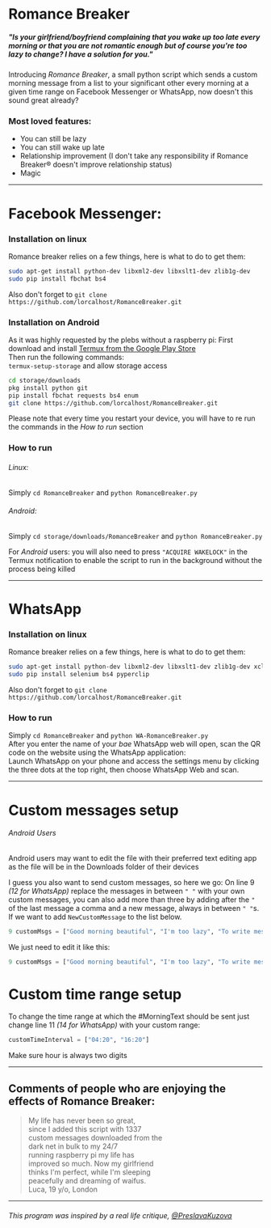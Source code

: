 # Romance Breaker
##### "Is your girlfriend/boyfriend complaining that you wake up too late every morning or that you are not romantic enough but of course you're too lazy to change? I have a solution for you."  
  
Introducing *Romance Breaker*, a small python script which sends a custom morning message from a list to your significant other every morning at a given time range on Facebook Messenger or WhatsApp, now doesn't this sound great already?

### Most loved features:
  - You can still be lazy
  - You can still wake up late
  - Relationship improvement (I don't take any responsibility if Romance Breaker® doesn't improve relationship status)
  - Magic

---
# Facebook Messenger:
### Installation on linux

Romance breaker relies on a few things, here is what to do to get them:
```sh
sudo apt-get install python-dev libxml2-dev libxslt1-dev zlib1g-dev
sudo pip install fbchat bs4 
```
Also don't forget to ```git clone https://github.com/lorcalhost/RomanceBreaker.git```

### Installation on Android 
As it was highly requested by the plebs without a raspberry pi:
First download and install [Termux from the Google Play Store](https://play.google.com/store/apps/details?id=com.termux)  
Then run the following commands:   
```termux-setup-storage``` and allow storage access  
```sh
cd storage/downloads 
pkg install python git
pip install fbchat requests bs4 enum
git clone https://github.com/lorcalhost/RomanceBreaker.git
```
Please note that every time you restart your device, you will have to re run the commands in the *How to run* section

### How to run
###### Linux:
Simply ```cd RomanceBreaker``` and ```python RomanceBreaker.py```  
###### Android:
Simply ```cd storage/downloads/RomanceBreaker``` and ```python RomanceBreaker.py```  

For *Android* users: you will also need to press ```"ACQUIRE WAKELOCK"``` in the Termux notification to enable the script to run in the background without the process being killed

---

# WhatsApp
### Installation on linux

Romance breaker relies on a few things, here is what to do to get them:
```sh
sudo apt-get install python-dev libxml2-dev libxslt1-dev zlib1g-dev xclip
sudo pip install selenium bs4 pyperclip
```
Also don't forget to ```git clone https://github.com/lorcalhost/RomanceBreaker.git```
### How to run
Simply ```cd RomanceBreaker``` and ```python WA-RomanceBreaker.py```  
After you enter the name of your *bae* WhatsApp web will open, scan the QR code on the website using the WhatsApp application:  
Launch WhatsApp on your phone and access the settings menu by clicking the three dots at the top right, then choose WhatsApp Web and scan. 

---


# Custom messages setup
###### Android Users
Android users may want to edit the file with their preferred text editing app as the file will be in the Downloads folder of their devices  
  
I guess you also want to send custom messages, so here we go: 
On line 9 *(12 for WhatsApp)* replace the messages in between ```" "``` with your own custom messages, you can also add more than three by adding after the ```"``` of the last message a comma and a new message, always in between ```" "```s. 
If we want to add ```NewCustomMessage``` to the list below. 
```python
9 customMsgs = ["Good morning beautiful", "I'm too lazy", "To write messages on my own"]
```
We just need to edit it like this:
```python
9 customMsgs = ["Good morning beautiful", "I'm too lazy", "To write messages on my own", "NewCustomMessage"]
```
# Custom time range setup
To change the time range at which the #MorningText should be sent just change line 11 *(14 for WhatsApp)* with your custom range:
```python
customTimeInterval = ["04:20", "16:20"]
```
Make sure hour is always two digits


---

## Comments of people who are enjoying the effects of Romance Breaker:  
  
> My life has never been so great,  
> since I added this script with 1337  
> custom messages downloaded from the  
> dark net in bulk to my 24/7  
> running raspberry pi my life has  
> improved so much. Now my girlfriend  
> thinks I'm perfect, while I'm sleeping  
> peacefully and dreaming of waifus.  
Luca, 19 y/o, London  
---
###### This program was inspired by a real life critique, [@PreslavaKuzova](https://github.com/PreslavaKuzova)
